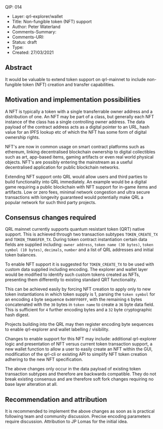 QIP: 014
* Layer: qrl-explorer/wallet
* Title: Non-fungible token (NFT) support
* Author: Peter Waterland
* Comments-Summary: 
* Comments-URI: 
* Status: draft
* Type: 
* Created: 27/03/2021



## Abstract

It would be valuable to extend token support on qrl-mainnet to include non-fungible token (NFT) creation and transfer capabilities.



## Motivation and implementation possibilities

A NFT is typically a token with a single transferrable owner address and a distribution of one. An NFT may be part of a class, but generally each NFT instance of the class has a single controlling owner address. The data payload of the contract address acts as a digital pointer to an URL, hash value for an IPFS lookup etc of which the NFT has some form of digital ownership rights.

NFT's are now in common usage on smart contract platforms such as ethereum, linking decentralised blockchain ownership to digital collectibles such as art, app-based items, gaming artifacts or even real world physical objects. NFT's are possibly entering the mainstream as a useful decentralised application for public blockchain networks.

Extending NFT support onto QRL would allow users and third parties to build functionality into QRL immediately. An example would be a digital game requiring a public blockchain with NFT support for in-game items and artifacts. Low or zero fees, minimal network congestion and ultra secure transactions with longevity guaranteed would potentially make QRL a popular network for such third party projects.


## Consensus changes required

QRL mainnet currently supports quantum resistant token (QRT) native support. This is achieved through two transaction subtypes `TOKEN_CREATE_TX` and `TOKEN_TRANSFER_TX`. During token contract instantiation certain data fields are supplied including: `owner address`, `token name (30 bytes)`, `token symbol (10 bytes)`, `decimals`, `number` and a list of QRL addresses and initial token balances.

To enable NFT support it is suggested for `TOKEN_CREATE_TX` to be used with custom data supplied including encoding. The explorer and wallet layer would be modified to identify such custom tokens created as NFTs, presenting them differently to existing standard QRT functionality.

This can be achieved easily by forcing NFT creation to apply only to new token instantiations in which token supply is 1, parsing the `token symbol` for an encoding `4` byte sequence `0x00FF00FF`, with the remaining `6` bytes concatenated with the `30` bytes in `token name` to create a `36` byte data field. This is sufficient for `4` further encoding bytes and a `32` byte cryptographic hash digest.

Projects building into the QRL may then register encoding byte sequences to enable qrl-explorer and wallet labelling / visibility.

Changes to enable support for this NFT may include: additional qrl-explorer logic and presentation of NFT versus current token transaction support, a new wallet function to allow a user to easily create an NFT within the GUI, modification of the qrl-cli or existing API to simplify NFT token creation adhering to the new NFT specification.

The above changes only occur in the data payload of existing token transaction subtypes and therefore are backwards compatible. They do not break existing consensus and are therefore soft fork changes requiring no base layer alteration at all.


## Recommendation and attribution

It is recommended to implement the above changes as soon as is practical following team and community discussion. Precise encoding parameters require discussion. Attribution to JP Lomas for the initial idea.





